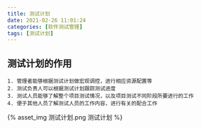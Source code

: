 ```yaml
---
title: 测试计划
date: 2021-02-26 11:01:24
categories: [软件测试管理]
tags: [测试计划]
---
```


## 测试计划的作用

    1. 管理者能够根据测试计划做宏观调控，进行相应资源配置等
    2. 测试负责人可以根据测试计划跟踪测试进度
    3. 测试人员能够了解整个项目测试情况，以及项目测试不同阶段所要进行的工作
    4. 便于其他人员了解测试人员的工作内容，进行有关的配合工作

  <!--more-->

{% asset_img 测试计划.png 测试计划 %}

